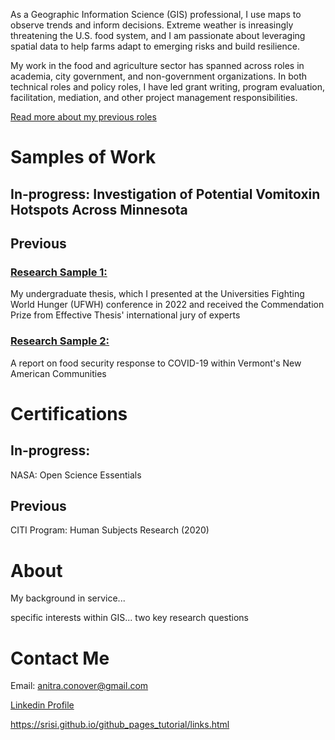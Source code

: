 As a Geographic Information Science (GIS) professional, I use maps to observe trends and inform decisions. Extreme weather is inreasingly threatening the U.S. food system, and I am passionate about leveraging spatial data to help farms adapt to emerging risks and build resilience. 

My work in the food and agriculture sector has spanned across roles in academia, city government, and non-government organizations. In both technical roles and policy roles, I have led grant writing, program evaluation, facilitation, mediation, and other project management responsibilities.

<a href="https://www.canva.com/design/DAGpVVrX5d4/BKphzwwYIu473VdDHB10sg/edit?utm_content=DAGpVVrX5d4&utm_campaign=designshare&utm_medium=link2&utm_source=sharebutton">Read more about my previous roles</a>

# Samples of Work

## In-progress: Investigation of Potential Vomitoxin Hotspots Across Minnesota


## Previous

### <a href="https://www.spatializingmigration.net/wp-content/uploads/2021/04/Refugee_Communities_and_Food_Security.pdf">Research Sample 1:</a>
My undergraduate thesis, which I presented at the Universities Fighting World Hunger (UFWH) conference in 2022 and received the Commendation Prize from Effective Thesis' international jury of experts


### <a href="https://www.spatializingmigration.net/wp-content/uploads/2021/04/Refugee_Communities_and_Food_Security.pdf">Research Sample 2:</a>
A report on food security response to COVID-19 within Vermont's New American Communities


# Certifications

## In-progress: 
NASA: Open Science Essentials

## Previous 
CITI Program: Human Subjects Research (2020)


# About

My background in service...

specific interests within GIS... two key research questions



# Contact Me

Email: anitra.conover@gmail.com


<a href="https://www.linkedin.com/in/anitra-conover/"> Linkedin Profile </a> 



https://srisi.github.io/github_pages_tutorial/links.html
